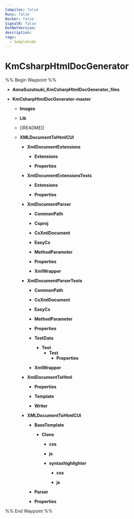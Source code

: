 ```yaml
---
Compiles: false
Runs: false
Docker: false
SignalR: false
DotNetVersion: 
description: 
tags:
  - SampleCode
---
```



# KmCsharpHtmlDocGenerator

%% Begin Waypoint %%
- **AonaSuzutsuki_KmCsharpHtmlDocGenerator_files**

- **KmCsharpHtmlDocGenerator-master**
	- **Images**

	- **Lib**

	- [[README]]
	- **XMLDocumentToHtmlCUI**
		- **XmlDocumentExtensions**
			- **Extensions**

			- **Properties**

		- **XmlDocumentExtensionsTests**
			- **Extensions**

			- **Properties**

		- **XmlDocumentParser**
			- **CommonPath**

			- **Csproj**

			- **CsXmlDocument**

			- **EasyCs**

			- **MethodParameter**

			- **Properties**

			- **XmlWrapper**

		- **XmlDocumentParserTests**
			- **CommonPath**

			- **CsXmlDocument**

			- **EasyCs**

			- **MethodParameter**

			- **Properties**

			- **TestData**
				- **Test**
					- **Test**
						- **Properties**

			- **XmlWrapper**

		- **XmlDocumentToHtml**
			- **Properties**

			- **Template**

			- **Writer**

		- **XMLDocumentToHtmlCUI**
			- **BaseTemplate**
				- **Clone**
					- **css**

					- **js**

					- **syntaxhighlighter**
						- **css**

						- **js**

			- **Parser**

			- **Properties**


%% End Waypoint %%
 